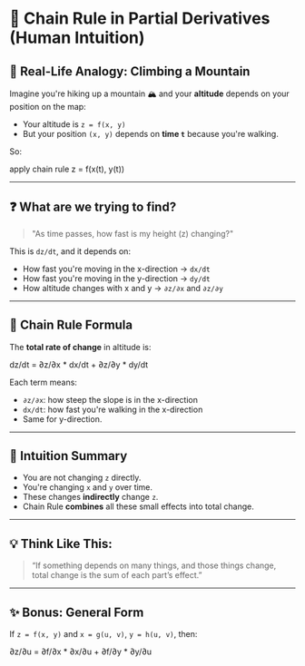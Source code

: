 # 🔗 Chain Rule in Partial Derivatives (Human Intuition)

## 🎯 Real-Life Analogy: Climbing a Mountain

Imagine you're hiking up a mountain 🏔️ and your **altitude** depends on your position on the map:

- Your altitude is `z = f(x, y)`
- But your position `(x, y)` depends on **time `t`** because you're walking.

So:  

apply chain rule z = f(x(t), y(t))


---

## ❓ What are we trying to find?

> "As time passes, how fast is my height (z) changing?"

This is `dz/dt`, and it depends on:

- How fast you're moving in the x-direction → `dx/dt`
- How fast you're moving in the y-direction → `dy/dt`
- How altitude changes with x and y → `∂z/∂x` and `∂z/∂y`

---

## 📐 Chain Rule Formula

The **total rate of change** in altitude is:

dz/dt = ∂z/∂x * dx/dt + ∂z/∂y * dy/dt


Each term means:
- `∂z/∂x`: how steep the slope is in the x-direction  
- `dx/dt`: how fast you're walking in the x-direction  
- Same for y-direction.

---

## 🧠 Intuition Summary

- You are not changing `z` directly.
- You're changing `x` and `y` over time.
- These changes **indirectly** change `z`.
- Chain Rule **combines** all these small effects into total change.

---

## 💡 Think Like This:
> “If something depends on many things, and those things change,  
> total change is the sum of each part’s effect.”

---

## ✨ Bonus: General Form

If `z = f(x, y)` and `x = g(u, v)`, `y = h(u, v)`, then:


∂z/∂u = ∂f/∂x * ∂x/∂u + ∂f/∂y * ∂y/∂u



